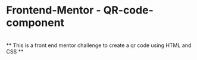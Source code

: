 # Frontend-Mentor - QR-code-component
<br>
** This is a front end mentor challenge to create a qr code using HTML and CSS **
